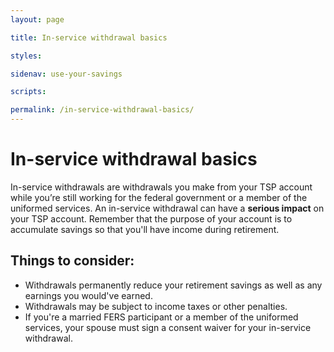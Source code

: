 ```yaml
---
layout: page

title: In-service withdrawal basics

styles:

sidenav: use-your-savings

scripts:

permalink: /in-service-withdrawal-basics/
---
```


# In-service withdrawal basics

In-service withdrawals are withdrawals you make from your TSP account while you’re still working for the federal government or a member of the uniformed services. An in-service withdrawal can have a __serious impact__ on your TSP account. Remember that the purpose of your account is to accumulate savings so that you'll have income during retirement.

## Things to consider:

+ Withdrawals permanently reduce your retirement savings as well as any earnings you would've earned.
+ Withdrawals may be subject to income taxes or other penalties.
+ If you're a married FERS participant or a member of the uniformed services, your spouse must sign a consent waiver for your in-service withdrawal.


<!-- CONTENT END -->
